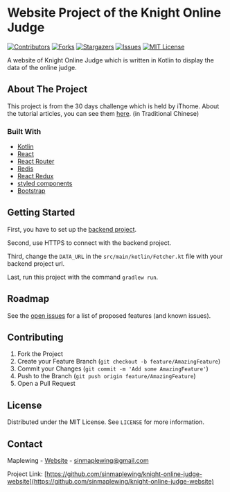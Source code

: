 <!-- PROJECT LOGO -->
# Website Project of the Knight Online Judge 

<!-- PROJECT SHIELDS -->
[![Contributors][contributors-shield]][contributors-url]
[![Forks][forks-shield]][forks-url]
[![Stargazers][stars-shield]][stars-url]
[![Issues][issues-shield]][issues-url]
[![MIT License][license-shield]][license-url]


A website of Knight Online Judge which is written in Kotlin to display the data of the online judge.

<!-- ABOUT THE PROJECT -->
## About The Project

This project is from the 30 days challenge which is held by iThome. About the tutorial articles, you can see them [here](https://ithelp.ithome.com.tw/articles/10233368). (in Traditional Chinese) 

### Built With
* [Kotlin](http://kotlinlang.org/)
* [React](https://reactjs.org)
* [React Router](http://reactrouter.com)
* [Redis](https://redux.js.org)
* [React Redux](https://react-redux.js.org)
* [styled components](https://styled-components.com)
* [Bootstrap](https://getbootstrap.com)

<!-- GETTING STARTED -->
## Getting Started

First, you have to set up the [backend project](https://github.com/sinmaplewing/knight-online-judge-backend-server).

Second, use HTTPS to connect with the backend project.

Third, change the `DATA_URL` in the `src/main/kotlin/Fetcher.kt` file with your backend project url.

Last, run this project with the command `gradlew run`.

<!-- ROADMAP -->
## Roadmap

See the [open issues](https://github.com/sinmaplewing/knight-online-judge-website/issues) for a list of proposed features (and known issues).

<!-- CONTRIBUTING -->
## Contributing

1. Fork the Project
2. Create your Feature Branch (`git checkout -b feature/AmazingFeature`)
3. Commit your Changes (`git commit -m 'Add some AmazingFeature'`)
4. Push to the Branch (`git push origin feature/AmazingFeature`)
5. Open a Pull Request

<!-- LICENSE -->
## License

Distributed under the MIT License. See `LICENSE` for more information.

<!-- CONTACT -->
## Contact

Maplewing - [Website](https://knightzone.studio) - sinmaplewing@gmail.com

Project Link: [https://github.com/sinmaplewing/knight-online-judge-website](https://github.com/sinmaplewing/knight-online-judge-website)

<!-- MARKDOWN LINKS & IMAGES -->
<!-- https://www.markdownguide.org/basic-syntax/#reference-style-links -->
[contributors-shield]: https://img.shields.io/github/contributors/sinmaplewing/knight-online-judge-website
[contributors-url]: https://github.com/sinmaplewing/knight-online-judge-website/graphs/contributors
[forks-shield]: https://img.shields.io/github/forks/sinmaplewing/knight-online-judge-website
[forks-url]: https://github.com/sinmaplewing/knight-online-judge-website/network/members
[stars-shield]: https://img.shields.io/github/stars/sinmaplewing/knight-online-judge-website
[stars-url]: https://github.com/sinmaplewing/knight-online-judge-website/stargazers
[issues-shield]: https://img.shields.io/github/issues/sinmaplewing/knight-online-judge-website
[issues-url]: https://github.com/sinmaplewing/knight-online-judge-website/issues
[license-shield]: https://img.shields.io/github/license/sinmaplewing/knight-online-judge-website
[license-url]: https://github.com/sinmaplewing/knight-online-judge-website/blob/master/LICENSE.txt